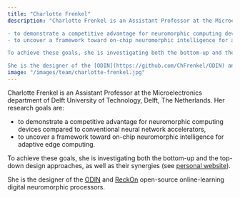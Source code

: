 ```yaml
---
title: "Charlotte Frenkel"
description: "Charlotte Frenkel is an Assistant Professor at the Microelectronics department of Delft University of Technology, Delft, The Netherlands. Her research goals are:

- to demonstrate a competitive advantage for neuromorphic computing devices compared to conventional neural network accelerators,
- to uncover a framework toward on-chip neuromorphic intelligence for adaptive edge computing.

To achieve these goals, she is investigating both the bottom-up and the top-down design approaches, as well as their synergies (see [personal website](https://chfrenkel.github.io)).

She is the designer of the [ODIN](https://github.com/ChFrenkel/ODIN) and [ReckOn](https://github.com/ChFrenkel/ReckOn) open-source online-learning digital neuromorphic processors."
image: "/images/team/charlotte-frenkel.jpg"
---
```


Charlotte Frenkel is an Assistant Professor at the Microelectronics department of Delft University of Technology, Delft, The Netherlands. Her research goals are:

- to demonstrate a competitive advantage for neuromorphic computing devices compared to conventional neural network accelerators,
- to uncover a framework toward on-chip neuromorphic intelligence for adaptive edge computing.

To achieve these goals, she is investigating both the bottom-up and the top-down design approaches, as well as their synergies (see [personal website](https://chfrenkel.github.io)).

She is the designer of the [ODIN](https://github.com/ChFrenkel/ODIN) and [ReckOn](https://github.com/ChFrenkel/ReckOn) open-source online-learning digital neuromorphic processors.

